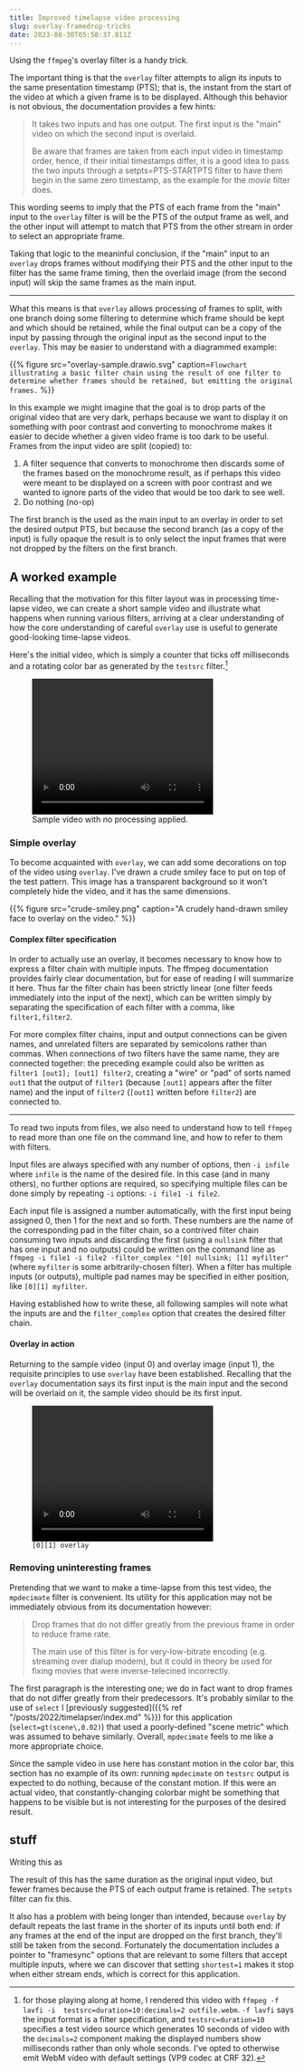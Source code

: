 ```yaml
---
title: Improved timelapse video processing
slug: overlay-framedrop-tricks
date: 2023-08-30T05:58:37.811Z
---
```


Using the `ffmpeg`'s overlay filter is a handy trick.

The important thing is that the `overlay` filter attempts to align its inputs to the same presentation timestamp (PTS);
that is, the instant from the start of the video at which a given frame is to be displayed. Although this behavior is
not obvious, the documentation provides a few hints:

> It takes two inputs and has one output. The first input is the "main" video on which the second input is overlaid.
>
> Be aware that frames are taken from each input video in timestamp order, hence, if their initial timestamps differ,
> it is a good idea to pass the two inputs through a setpts=PTS-STARTPTS filter to have them begin in the same zero
> timestamp, as the example for the *movie* filter does.

This wording seems to imply that the PTS of each frame from the "main" input to the `overlay` filter is will be the PTS
of the output frame as well, and the other input will attempt to match that PTS from the other stream in order to select
an appropriate frame.

Taking that logic to the meaninful conclusion, if the "main" input to an `overlay` drops frames without modifying their
PTS and the other input to the filter has the same frame timing, then the overlaid image (from the second input) will
skip the same frames as the main input.

---

What this means is that `overlay` allows processing of frames to split, with one branch doing some filtering to
determine which frame should be kept and which should be retained, while the final output can be a copy of the input by
passing through the original input as the second input to the `overlay`. This may be easier to understand with a
diagrammed example:

{{% figure src="overlay-sample.drawio.svg"
    caption=`Flowchart illustrating a basic filter chain using the result of one filter to determine whether
             frames should be retained, but emitting the original frames.`
%}}

In this example we might imagine that the goal is to drop parts of the original video that are very dark, perhaps 
because we want to display it on something with poor contrast and converting to monochrome makes it easier to decide
whether a given video frame is too dark to be useful. Frames from the input video are split (copied) to:

1. A filter sequence that converts to monochrome then discards some of the frames based on the monochrome result,
   as if perhaps this video were meant to be displayed on a screen with poor contrast and we wanted to ignore parts
   of the video that would be too dark to see well.
2. Do nothing (no-op)

The first branch is the used as the main input to an overlay in order to set the desired output PTS, but because the
second branch (as a copy of the input) is fully opaque the result is to only select the input frames that were not
dropped by the filters on the first branch.

## A worked example

Recalling that the motivation for this filter layout was in processing time-lapse video, we can create a short
sample video and illustrate what happens when running various filters, arriving at a clear understanding of how the 
core understanding of careful `overlay` use is useful to generate good-looking time-lapse videos.

Here's the initial video, which is simply a counter that ticks off milliseconds and a rotating color bar as 
generated by the `testsrc` filter.[^demo-video-generation]

[^demo-video-generation]: for those playing along at home, I rendered this video with `ffmpeg -f lavfi -i 
    testsrc=duration=10:decimals=2 outfile.webm`. `-f lavfi` says the input format is a filter specification, and 
    `testsrc=duration=10` specifies a test video source which generates 10 seconds of video with the `decimals=2` 
    component making the displayed numbers show milliseconds rather than only whole seconds. I've opted to otherwise
    emit WebM video with default settings (VP9 codec at CRF 32).

<figure>
    <video controls autoplay loop playsinline width="320" height="240">
        <source src="testsrc-original.webm" type="video/webm">
    </video>
    <figcaption>Sample video with no processing applied.</figcaption>
</figure>

### Simple overlay

To become acquainted with `overlay`, we can add some decorations on top of the video using `overlay`. I've drawn
a crude smiley face to put on top of the test pattern. This image has a transparent background so it won't completely 
hide the video, and it has the same dimensions.

{{% figure src="crude-smiley.png" caption="A crudely hand-drawn smiley face to overlay on the video." %}}

#### Complex filter specification

In order to actually use an overlay, it becomes necessary to know how to express a filter chain with multiple inputs.
The ffmpeg documentation provides fairly clear documentation, but for ease of reading I will summarize it here.
Thus far the filter chain has been strictly linear (one filter feeds immediately into the input of the next), which
can be written simply by separating the specification of each filter with a comma, like `filter1,filter2`.

For more complex filter chains, input and output connections can be given names, and unrelated filters are separated
by semicolons rather than commas. When connections of two filters have the same name, they are connected together: the
preceding example could also be written as `filter1 [out1]; [out1] filter2`, creating a "wire" or "pad" of sorts named 
`out1` that the output of `filter1` (because `[out1]` appears after the filter name) and the input of `filter2`
(`[out1]` written before `filter2`) are connected to.

---

To read two inputs from files, we also need to understand how to tell `ffmpeg` to read more than one file on the command
line, and how to refer to them with filters.

Input files are always specified with any number of options, then `-i infile` where `infile` is the name of the 
desired file. In this case (and in many others), no further options are required, so specifying multiple files can
be done simply by repeating `-i` options: `-i file1 -i file2`.

Each input file is assigned a number automatically, with the first input being assigned 0, then 1 for the next and so
forth. These numbers are the name of the corresponding pad in the filter chain, so a contrived filter chain consuming
two inputs and discarding the first (using a `nullsink` filter that has one input and no outputs) could be written
on the command line as `ffmpeg -i file1 -i file2 -filter_complex "[0] nullsink; [1] myfilter"` (where `myfilter` is
some arbitrarily-chosen filter). When a filter has multiple inputs (or outputs), multiple pad names may be 
specified in either position, like `[0][1] myfilter`.

Having established how to write these, all following samples will note what the inputs are and the `filter_complex`
option that creates the desired filter chain.

#### Overlay in action

Returning to the sample video (input 0) and overlay image (input 1), the requisite principles to use `overlay` have
been established. Recalling that the `overlay` documentation says its first input is the main input and the second
will be overlaid on it, the sample video should be its first input.

<figure>
    <video controls autoplay loop playsinline width="320" height="240">
        <source src="simple-overlay.webm" type="video/webm">
    </video>
    <figcaption><code>[0][1] overlay</code></figcaption>
</figure>

### Removing uninteresting frames

Pretending that we want to make a time-lapse from this test video, the `mpdecimate` filter is convenient. Its utility
for this application may not be immediately obvious from its documentation however:

> Drop frames that do not differ greatly from the previous frame in order to reduce frame rate.
>
> The main use of this filter is for very-low-bitrate encoding (e.g. streaming over dialup modem), but it could in 
> theory be used for fixing movies that were inverse-telecined incorrectly.

The first paragraph is the interesting one; we do in fact want to drop frames that do not differ greatly from their 
predecessors. It's probably similar to the use of `select` I
[previously suggested]({{% ref "/posts/2022/timelapser/index.md" %}})
for this application (`select=gt(scene\,0.02)`) that used a poorly-defined "scene metric" which was assumed to behave 
similarly. Overall, `mpdecimate` feels to me like a more appropriate choice.

Since the sample video in use here has constant motion in the color bar, this section has no example of its own: 
running `mpdecimate` on `testsrc` output is expected to do nothing, because of the constant motion. If this were an 
actual video, that constantly-changing colorbar might be something that happens to be visible but is not interesting 
for the purposes of the desired result.

## stuff

Writing this as 

The result of this has the same duration as the original input video, but fewer frames because the PTS of each output
frame is retained. The `setpts` filter can fix this.

It also has a problem with being longer than intended, because `overlay` by default repeats the last frame in the
shorter of its inputs until both end: if any frames at the end of the input are dropped on the first branch, they'll
still be taken from the second. Fortunately the documentation includes a pointer to "framesync" options that are
relevant to some filters that accept multiple inputs, where we can discover that setting `shortest=1`
makes it stop when either stream ends, which is correct for this application.
